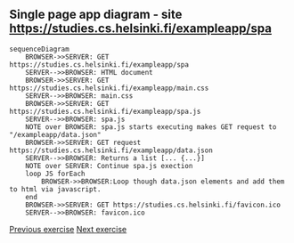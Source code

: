 ## Single page app diagram - site https://studies.cs.helsinki.fi/exampleapp/spa


```mermaid
sequenceDiagram
    BROWSER->>SERVER: GET https://studies.cs.helsinki.fi/exampleapp/spa
    SERVER-->>BROWSER: HTML document
    BROWSER->>SERVER: GET https://studies.cs.helsinki.fi/exampleapp/main.css
    SERVER-->>BROWSER: main.css
    BROWSER->>SERVER: GET https://studies.cs.helsinki.fi/exampleapp/spa.js
    SERVER-->>BROWSER: spa.js
    NOTE over BROWSER: spa.js starts executing makes GET request to "/exampleapp/data.json"
    BROWSER->>SERVER: GET request https://studies.cs.helsinki.fi/exampleapp/data.json
    SERVER-->>BROWSER: Returns a list [... {...}]
    NOTE over SERVER: Continue spa.js exection
    loop JS forEach
        BROWSER->>BROWSER:Loop though data.json elements and add them to html via javascript.
    end
    BROWSER->>SERVER: GET https://studies.cs.helsinki.fi/favicon.ico
    SERVER-->>BROWSER: favicon.ico
```
[Previous exercise](exercise0.4.md)
[Next exercise](exercise0.6.md)